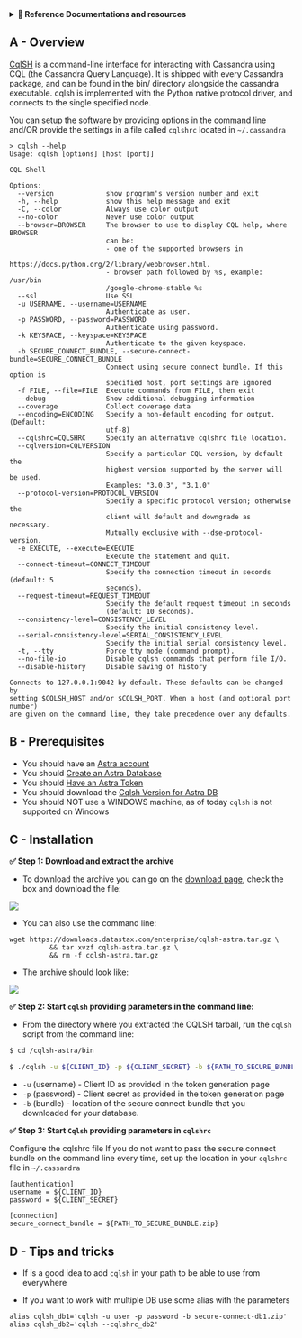 <details>
<summary><b> 📖 Reference Documentations and resources</b></summary>
<ol>
<li><a href="https://docs.datastax.com/en/astra/docs/connecting-to-databases-using-standalone-cqlsh.html"><b>📖  Astra Docs</b> - Reference documentation</a>
<li><a href="https://cassandra.apache.org/doc/latest/cassandra/tools/cqlsh.html"><b>📖  Cql Tool Docs</b> - Reference Documentation</a>
</ol>
</details>

## A - Overview

[CqlSH](https://cassandra.apache.org/doc/latest/cassandra/tools/cqlsh.html) is a command-line interface for interacting with Cassandra using CQL (the Cassandra Query Language). It is shipped with every Cassandra package, and can be found in the bin/ directory alongside the cassandra executable. cqlsh is implemented with the Python native protocol driver, and connects to the single specified node.

You can setup the software by providing options in the command line and/OR provide the settings in a file called `cqlshrc` located in `~/.cassandra`

```
> cqlsh --help
Usage: cqlsh [options] [host [port]]

CQL Shell

Options:
  --version             show program's version number and exit
  -h, --help            show this help message and exit
  -C, --color           Always use color output
  --no-color            Never use color output
  --browser=BROWSER     The browser to use to display CQL help, where BROWSER
                        can be:
                        - one of the supported browsers in
                        https://docs.python.org/2/library/webbrowser.html.
                        - browser path followed by %s, example: /usr/bin
                        /google-chrome-stable %s
  --ssl                 Use SSL
  -u USERNAME, --username=USERNAME
                        Authenticate as user.
  -p PASSWORD, --password=PASSWORD
                        Authenticate using password.
  -k KEYSPACE, --keyspace=KEYSPACE
                        Authenticate to the given keyspace.
  -b SECURE_CONNECT_BUNDLE, --secure-connect-bundle=SECURE_CONNECT_BUNDLE
                        Connect using secure connect bundle. If this option is
                        specified host, port settings are ignored
  -f FILE, --file=FILE  Execute commands from FILE, then exit
  --debug               Show additional debugging information
  --coverage            Collect coverage data
  --encoding=ENCODING   Specify a non-default encoding for output. (Default:
                        utf-8)
  --cqlshrc=CQLSHRC     Specify an alternative cqlshrc file location.
  --cqlversion=CQLVERSION
                        Specify a particular CQL version, by default the
                        highest version supported by the server will be used.
                        Examples: "3.0.3", "3.1.0"
  --protocol-version=PROTOCOL_VERSION
                        Specify a specific protocol version; otherwise the
                        client will default and downgrade as necessary.
                        Mutually exclusive with --dse-protocol-version.
  -e EXECUTE, --execute=EXECUTE
                        Execute the statement and quit.
  --connect-timeout=CONNECT_TIMEOUT
                        Specify the connection timeout in seconds (default: 5
                        seconds).
  --request-timeout=REQUEST_TIMEOUT
                        Specify the default request timeout in seconds
                        (default: 10 seconds).
  --consistency-level=CONSISTENCY_LEVEL
                        Specify the initial consistency level.
  --serial-consistency-level=SERIAL_CONSISTENCY_LEVEL
                        Specify the initial serial consistency level.
  -t, --tty             Force tty mode (command prompt).
  --no-file-io          Disable cqlsh commands that perform file I/O.
  --disable-history     Disable saving of history

Connects to 127.0.0.1:9042 by default. These defaults can be changed by
setting $CQLSH_HOST and/or $CQLSH_PORT. When a host (and optional port number)
are given on the command line, they take precedence over any defaults.
```

## B - Prerequisites

- You should have an [Astra account](http://astra.datastax.com/)
- You should [Create an Astra Database](/docs/pages/astra/create-instance/)
- You should [Have an Astra Token](/docs/pages/astra/create-token/)
- You should download the [Cqlsh Version for Astra DB](https://downloads.datastax.com/#cqlsh)
- You should NOT use a WINDOWS machine, as of today `cqlsh` is not supported on Windows

## C - Installation

**✅ Step 1: Download and extract the archive**

- To download the archive you can go on the [download page](https://downloads.datastax.com/#cqlsh), check the box and download the file:

<img src="../../../../img/cqlsh/cqlsh-download.png" />

- You can also use the command line:

```
wget https://downloads.datastax.com/enterprise/cqlsh-astra.tar.gz \
          && tar xvzf cqlsh-astra.tar.gz \
          && rm -f cqlsh-astra.tar.gz
```

- The archive should look like:

<img src="../../../../img/cqlsh/cqlsh-archive.png" />

**✅ Step 2: Start `cqlsh` providing parameters in the command line:**

- From the directory where you extracted the CQLSH tarball, run the `cqlsh` script from the command line:

```bash
$ cd /cqlsh-astra/bin

$ ./cqlsh -u ${CLIENT_ID} -p ${CLIENT_SECRET} -b ${PATH_TO_SECURE_BUNBLE.zip}
```

- `-u` (username) - Client ID as provided in the token generation page
- `-p` (password) - Client secret as provided in the token generation page
- `-b` (bundle) - location of the secure connect bundle that you downloaded for your database.

**✅ Step 3: Start `Cqlsh` providing parameters in `cqlshrc`**

Configure the cqlshrc file If you do not want to pass the secure connect bundle on the command line every time, set up the location in your `cqlshrc` file in `~/.cassandra`

```
[authentication]
username = ${CLIENT_ID}
password = ${CLIENT_SECRET}

[connection]
secure_connect_bundle = ${PATH_TO_SECURE_BUNBLE.zip}
```

## D - Tips and tricks

- If is a good idea to add `cqlsh` in your path to be able to use from everywhere

- If you want to work with multiple DB use some alias with the parameters

```
alias cqlsh_db1='cqlsh -u user -p password -b secure-connect-db1.zip'
alias cqlsh_db2='cqlsh --cqlshrc_db2'
```
